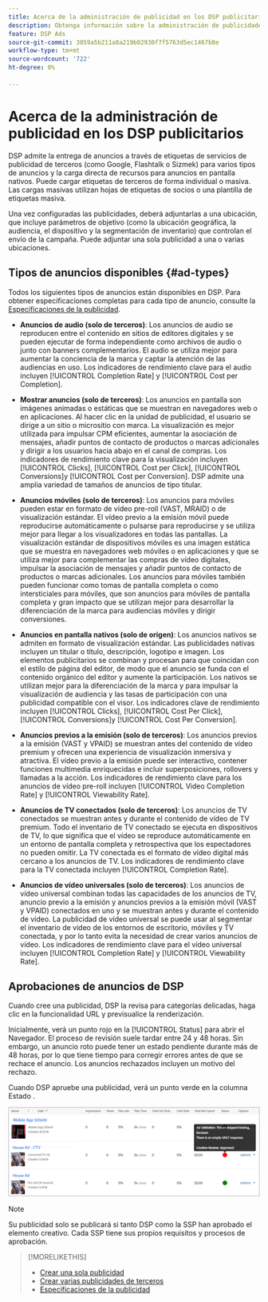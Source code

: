 ```yaml
---
title: Acerca de la administración de publicidad en los DSP publicitarios
description: Obtenga información sobre la administración de publicidades.
feature: DSP Ads
source-git-commit: 3059a5b211a8a219b02930f7f5763d5ec1467b8e
workflow-type: tm+mt
source-wordcount: '722'
ht-degree: 0%

---
```


# Acerca de la administración de publicidad en los DSP publicitarios

<!-- add "The Ads View (Dashboard?)" section -->

DSP admite la entrega de anuncios a través de etiquetas de servicios de publicidad de terceros (como Google, Flashtalk o Sizmek) para varios tipos de anuncios y la carga directa de recursos para anuncios en pantalla nativos. Puede cargar etiquetas de terceros de forma individual o masiva. Las cargas masivas utilizan hojas de etiquetas de socios o una plantilla de etiquetas masiva.

<!-- The bulk upload feature requires you to either a) upload DoubleClick and Flashtalking tag sheets or b) download a template, input your tags into the template, and then re-upload the template. -->
<!-- need a list of all supported third-party ad servers; see file in future-tbd folder -->

Una vez configuradas las publicidades, deberá adjuntarlas a una ubicación, que incluye parámetros de objetivo (como la ubicación geográfica, la audiencia, el dispositivo y la segmentación de inventario) que controlan el envío de la campaña. Puede adjuntar una sola publicidad a una o varias ubicaciones.

## Tipos de anuncios disponibles {#ad-types}

Todos los siguientes tipos de anuncios están disponibles en DSP. Para obtener especificaciones completas para cada tipo de anuncio, consulte la [Especificaciones de la publicidad](ad-specs.md).

* **Anuncios de audio (solo de terceros)**: Los anuncios de audio se reproducen entre el contenido en sitios de editores digitales y se pueden ejecutar de forma independiente como archivos de audio o junto con banners complementarios. El audio se utiliza mejor para aumentar la conciencia de la marca y captar la atención de las audiencias en uso. Los indicadores de rendimiento clave para el audio incluyen [!UICONTROL Completion Rate] y [!UICONTROL Cost per Completion].

* **Mostrar anuncios (solo de terceros)**: Los anuncios en pantalla son imágenes animadas o estáticas que se muestran en navegadores web o en aplicaciones. Al hacer clic en la unidad de publicidad, el usuario se dirige a un sitio o micrositio con marca. La visualización es mejor utilizada para impulsar CPM eficientes, aumentar la asociación de mensajes, añadir puntos de contacto de productos o marcas adicionales y dirigir a los usuarios hacia abajo en el canal de compras. Los indicadores de rendimiento clave para la visualización incluyen [!UICONTROL Clicks], [!UICONTROL Cost per Click], [!UICONTROL Conversions]y [!UICONTROL Cost per Conversion]. DSP admite una amplia variedad de tamaños de anuncios de tipo titular.

* **Anuncios móviles (solo de terceros)**: Los anuncios para móviles pueden estar en formato de vídeo pre-roll (VAST, MRAID) o de visualización estándar. El vídeo previo a la emisión móvil puede reproducirse automáticamente o pulsarse para reproducirse y se utiliza mejor para llegar a los visualizadores en todas las pantallas. La visualización estándar de dispositivos móviles es una imagen estática que se muestra en navegadores web móviles o en aplicaciones y que se utiliza mejor para complementar las compras de vídeo digitales, impulsar la asociación de mensajes y añadir puntos de contacto de productos o marcas adicionales. Los anuncios para móviles también pueden funcionar como tomas de pantalla completa o como intersticiales para móviles, que son anuncios para móviles de pantalla completa y gran impacto que se utilizan mejor para desarrollar la diferenciación de la marca para audiencias móviles y dirigir conversiones.

* **Anuncios en pantalla nativos (solo de origen)**: Los anuncios nativos se admiten en formato de visualización estándar. Las publicidades nativas incluyen un titular o título, descripción, logotipo e imagen. Los elementos publicitarios se combinan y procesan para que coincidan con el estilo de página del editor, de modo que el anuncio se funda con el contenido orgánico del editor y aumente la participación. Los nativos se utilizan mejor para la diferenciación de la marca y para impulsar la visualización de audiencia y las tasas de participación con una publicidad compatible con el visor. Los indicadores clave de rendimiento incluyen [!UICONTROL Clicks], [!UICONTROL Cost Per Click], [!UICONTROL Conversions]y [!UICONTROL Cost Per Conversion].

* **Anuncios previos a la emisión (solo de terceros)**: Los anuncios previos a la emisión (VAST y VPAID) se muestran antes del contenido de vídeo premium y ofrecen una experiencia de visualización inmersiva y atractiva. El vídeo previo a la emisión puede ser interactivo, contener funciones multimedia enriquecidas e incluir superposiciones, rollovers y llamadas a la acción. Los indicadores de rendimiento clave para los anuncios de vídeo pre-roll incluyen [!UICONTROL Video Completion Rate] y [!UICONTROL Viewability Rate].

* **Anuncios de TV conectados (solo de terceros)**: Los anuncios de TV conectados se muestran antes y durante el contenido de vídeo de TV premium. Todo el inventario de TV conectado se ejecuta en dispositivos de TV, lo que significa que el vídeo se reproduce automáticamente en un entorno de pantalla completa y retrospectiva que los espectadores no pueden omitir. La TV conectada es el formato de vídeo digital más cercano a los anuncios de TV. Los indicadores de rendimiento clave para la TV conectada incluyen [!UICONTROL Completion Rate].

* **Anuncios de vídeo universales (solo de terceros)**: Los anuncios de vídeo universal combinan todas las capacidades de los anuncios de TV, anuncio previo a la emisión y anuncios previos a la emisión móvil (VAST y VPAID) conectados en uno y se muestran antes y durante el contenido de vídeo. La publicidad de vídeo universal se puede usar al segmentar el inventario de vídeo de los entornos de escritorio, móviles y TV conectada, y por lo tanto evita la necesidad de crear varios anuncios de vídeo. Los indicadores de rendimiento clave para el vídeo universal incluyen [!UICONTROL Completion Rate] y [!UICONTROL Viewability Rate].

## Aprobaciones de anuncios de DSP

Cuando cree una publicidad, DSP la revisa para categorías delicadas, haga clic en la funcionalidad URL y previsualice la renderización.

Inicialmente, verá un punto rojo en la [!UICONTROL Status] para abrir el Navegador. El proceso de revisión suele tardar entre 24 y 48 horas. Sin embargo, un anuncio roto puede tener un estado pendiente durante más de 48 horas, por lo que tiene tiempo para corregir errores antes de que se rechace el anuncio. Los anuncios rechazados incluyen un motivo del rechazo.

Cuando DSP apruebe una publicidad, verá un punto verde en la columna Estado .

![indicador de aprobación en [!UICONTROL Status] column](/help/dsp/assets/ad-approval-status.png)

>[!NOTE]
>
>Su publicidad solo se publicará si tanto DSP como la SSP han aprobado el elemento creativo. Cada SSP tiene sus propios requisitos y procesos de aprobación.

>[!MORELIKETHIS]
>
>* [Crear una sola publicidad](ad-create.md)
>* [Crear varias publicidades de terceros](ad-create-multiple.md)
>* [Especificaciones de la publicidad](ad-specs.md)

